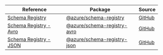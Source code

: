 | Reference | Package | Source |
|---|---|---|
|[Schema Registry](schema-registry-readme.md)|[@azure/schema-registry](https://www.npmjs.com/package/@azure/schema-registry)|[GitHub](https://github.com/Azure/azure-sdk-for-js/blob/main/sdk/schemaregistry/schema-registry)|
|[Schema Registry - Avro](schema-registry-avro-readme.md)|[@azure/schema-registry-avro](https://www.npmjs.com/package/@azure/schema-registry-avro)|[GitHub](https://github.com/Azure/azure-sdk-for-js/blob/main/sdk/schemaregistry/schema-registry-avro)|
|[Schema Registry - JSON](schema-registry-json-readme.md)|[@azure/schema-registry-json](https://www.npmjs.com/package/@azure/schema-registry-json)|[GitHub](https://github.com/Azure/azure-sdk-for-js/blob/main/sdk/schemaregistry/schema-registry-json)|
